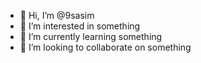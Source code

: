 - 👋 Hi, I’m @9sasim
- 👀 I’m interested in something
- 🌱 I’m currently learning something
- 💞️ I’m looking to collaborate on something

<!---
9sasim/9sasim is a ✨ special ✨ repository because its `README.md` (this file) appears on your GitHub profile.
You can click the Preview link to take a look at your changes.
--->
